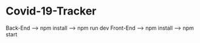 # Covid-19-Tracker
Back-End --> npm install --> npm run dev
Front-End --> npm install --> npm start
